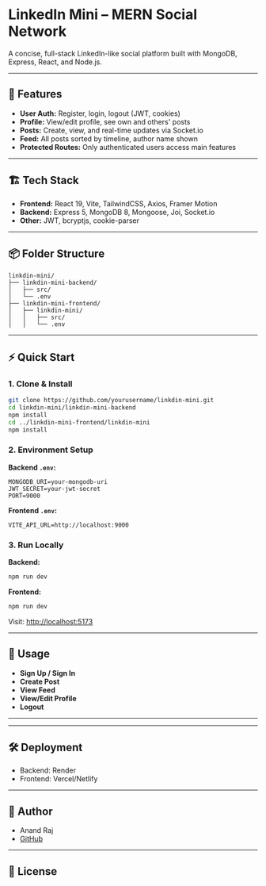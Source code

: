# LinkedIn Mini – MERN Social Network

A concise, full-stack LinkedIn-like social platform built with MongoDB, Express, React, and Node.js.

---

## 🚀 Features

- **User Auth:** Register, login, logout (JWT, cookies)
- **Profile:** View/edit profile, see own and others' posts
- **Posts:** Create, view, and real-time updates via Socket.io
- **Feed:** All posts sorted by timeline, author name shown
- **Protected Routes:** Only authenticated users access main features

---

## 🏗️ Tech Stack

- **Frontend:** React 19, Vite, TailwindCSS, Axios, Framer Motion
- **Backend:** Express 5, MongoDB 8, Mongoose, Joi, Socket.io
- **Other:** JWT, bcryptjs, cookie-parser

---

## 📦 Folder Structure

```
linkdin-mini/
├── linkdin-mini-backend/
│   ├── src/
│   └── .env
├── linkdin-mini-frontend/
│   ├── linkdin-mini/
│   │   ├── src/
│   │   └── .env
```

---

## ⚡ Quick Start

### 1. Clone & Install

```bash
git clone https://github.com/yourusername/linkdin-mini.git
cd linkdin-mini/linkdin-mini-backend
npm install
cd ../linkdin-mini-frontend/linkdin-mini
npm install
```

### 2. Environment Setup

**Backend `.env`:**
```
MONGODB_URI=your-mongodb-uri
JWT_SECRET=your-jwt-secret
PORT=9000
```

**Frontend `.env`:**
```
VITE_API_URL=http://localhost:9000
```

### 3. Run Locally

**Backend:**
```bash
npm run dev
```
**Frontend:**
```bash
npm run dev
```
Visit: [http://localhost:5173](http://localhost:5173)

---

## 📝 Usage

- **Sign Up / Sign In**
- **Create Post**
- **View Feed**
- **View/Edit Profile**
- **Logout**

---



---

## 🛠️ Deployment

- Backend: Render
- Frontend: Vercel/Netlify

---

## 👤 Author

- Anand Raj
- [GitHub](https://github.com/rajanand73073)

---

## 📄 License
